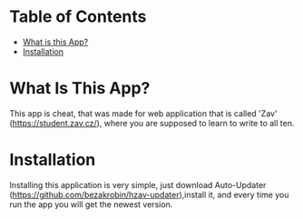 # Table of Contents
- [What is this App?](#what-is-this-app)
- [Installation](#installation)

# What Is This App?
This app is cheat, that was made for web application that is called 'Zav' (https://student.zav.cz/), where you are supposed to learn to write to all ten.

# Installation
Installing this application is very simple, just download Auto-Updater (https://github.com/bezakrobin/hzav-updater),install it, and every time you run the app you will get the newest version.
